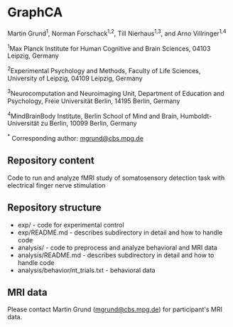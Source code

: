 # GraphCA

Martin Grund<sup>1</sup>, Norman Forschack<sup>1,2</sup>, Till Nierhaus<sup>1,3</sup>, and Arno Villringer<sup>1,4</sup>

<sup>1</sup>Max Planck Institute for Human Cognitive and Brain Sciences, 04103 Leipzig, Germany

<sup>2</sup>Experimental Psychology and Methods, Faculty of Life Sciences, University of Leipzig, 04109 Leipzig, Germany

<sup>3</sup>Neurocomputation and Neuroimaging Unit, Department of Education and Psychology, Freie Universität Berlin, 14195 Berlin, Germany

<sup>4</sup>MindBrainBody Institute, Berlin School of Mind and Brain, Humboldt-Universität zu Berlin, 10099 Berlin, Germany

<sup>*</sup> Corresponding author: mgrund@cbs.mpg.de

## Repository content

Code to run and analyze fMRI study of somatosensory detection task with electrical finger nerve stimulation

## Repository structure

- exp/ - code for experimental control
- exp/README.md -  describes subdirectory in detail and how to handle code
- analysis/ - code to preprocess and analyze behavioral and MRI data
- analysis/README.md -  describes subdirectory in detail and how to handle code
- analysis/behavior/nt_trials.txt - behavioral data

## MRI data

Please contact Martin Grund (mgrund@cbs.mpg.de) for participant's MRI data.